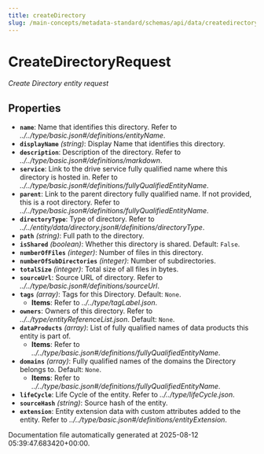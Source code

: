 ```yaml
---
title: createDirectory
slug: /main-concepts/metadata-standard/schemas/api/data/createdirectory
---
```


# CreateDirectoryRequest

*Create Directory entity request*

## Properties

- **`name`**: Name that identifies this directory. Refer to *../../type/basic.json#/definitions/entityName*.
- **`displayName`** *(string)*: Display Name that identifies this directory.
- **`description`**: Description of the directory. Refer to *../../type/basic.json#/definitions/markdown*.
- **`service`**: Link to the drive service fully qualified name where this directory is hosted in. Refer to *../../type/basic.json#/definitions/fullyQualifiedEntityName*.
- **`parent`**: Link to the parent directory fully qualified name. If not provided, this is a root directory. Refer to *../../type/basic.json#/definitions/fullyQualifiedEntityName*.
- **`directoryType`**: Type of directory. Refer to *../../entity/data/directory.json#/definitions/directoryType*.
- **`path`** *(string)*: Full path to the directory.
- **`isShared`** *(boolean)*: Whether this directory is shared. Default: `False`.
- **`numberOfFiles`** *(integer)*: Number of files in this directory.
- **`numberOfSubDirectories`** *(integer)*: Number of subdirectories.
- **`totalSize`** *(integer)*: Total size of all files in bytes.
- **`sourceUrl`**: Source URL of directory. Refer to *../../type/basic.json#/definitions/sourceUrl*.
- **`tags`** *(array)*: Tags for this Directory. Default: `None`.
  - **Items**: Refer to *../../type/tagLabel.json*.
- **`owners`**: Owners of this directory. Refer to *../../type/entityReferenceList.json*. Default: `None`.
- **`dataProducts`** *(array)*: List of fully qualified names of data products this entity is part of.
  - **Items**: Refer to *../../type/basic.json#/definitions/fullyQualifiedEntityName*.
- **`domains`** *(array)*: Fully qualified names of the domains the Directory belongs to. Default: `None`.
  - **Items**: Refer to *../../type/basic.json#/definitions/fullyQualifiedEntityName*.
- **`lifeCycle`**: Life Cycle of the entity. Refer to *../../type/lifeCycle.json*.
- **`sourceHash`** *(string)*: Source hash of the entity.
- **`extension`**: Entity extension data with custom attributes added to the entity. Refer to *../../type/basic.json#/definitions/entityExtension*.


Documentation file automatically generated at 2025-08-12 05:39:47.683420+00:00.
